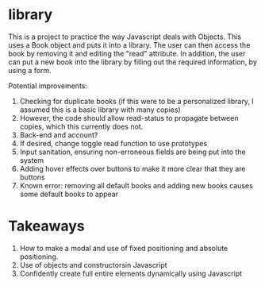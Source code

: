 # library

This is a project to practice the way Javascript deals with Objects. This uses a Book object
and puts it into a library. The user can then access the book by removing it and editing the "read"
attribute. In addition, the user can put a new book into the library by filling out the required
information, by using a form.


Potential improvements: 
<ol>
    <li>Checking for duplicate books (if this were to be a personalized library, I assumed this is a basic library with many copies)</li>
    <li>However, the code should allow read-status to propagate between copies, which this currently does not. </li>
    <li>Back-end and account? </li>
    <li> If desired, change toggle read function to use prototypes </li>
    <li> Input sanitation, ensuring non-erroneous fields are being put into the system </li>
    <li> Adding hover effects over buttons to make it more clear that they are buttons </li>
    <li> Known error: removing all default books and adding new books causes some default books to appear </li>
</ol>
<h1>Takeaways</h1>
<ol> 
    <li>How to make a modal and use of fixed positioning and absolute positioning.
    <li> Use of objects and constructorsin Javascript
    <li> Confidently create full entire elements dynamically using Javascript
</ol>
